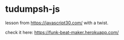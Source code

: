 # tudumpsh-js
lesson from https://javascript30.com/ with a twist.

check it here: https://funk-beat-maker.herokuapp.com/
